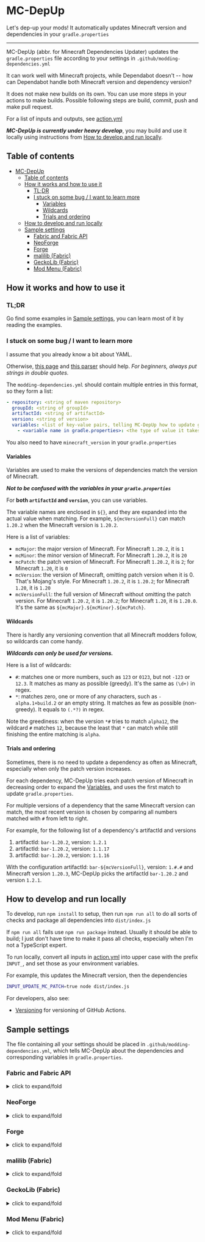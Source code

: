 # MC-DepUp

Let's dep-up your mods! It automatically updates Minecraft version and dependencies in your `gradle.properties`

---

MC-DepUp (abbr. for Minecraft Dependencies Updater)
updates the `gradle.properties` file according to your settings in `.github/modding-dependencies.yml`

It can work well with Minecraft projects, while Dependabot doesn't -- how can Dependabot handle both Minecraft version and dependency version?

It does not make new builds on its own.
You can use more steps in your actions to make builds.
Possible following steps are build, commit, push and make pull request.

For a list of inputs and outputs, see [action.yml](action.yml)

***MC-DepUp is currently under heavy develop***,
you may build and use it locally using instructions from [How to develop and run locally](#how-to-develop-and-run-locally).

## Table of contents

- [MC-DepUp](#mc-depup)
   * [Table of contents](#table-of-contents)
   * [How it works and how to use it](#how-it-works-and-how-to-use-it)
      + [TL;DR](#tldr)
      + [I stuck on some bug / I want to learn more](#i-stuck-on-some-bug--i-want-to-learn-more)
         - [Variables](#variables)
         - [Wildcards](#wildcards)
         - [Trials and ordering](#trials-and-ordering)
   * [How to develop and run locally](#how-to-develop-and-run-locally)
   * [Sample settings](#sample-settings)
      + [Fabric and Fabric API](#fabric-and-fabric-api)
      + [NeoForge](#neoforge)
      + [Forge](#forge)
      + [malilib (Fabric)](#malilib-fabric)
      + [GeckoLib (Fabric)](#geckolib-fabric)
      + [Mod Menu (Fabric)](#mod-menu-fabric)

## How it works and how to use it


### TL;DR
Go find some examples in [Sample settings](#sample-settings),
you can learn most of it by reading the examples.


### I stuck on some bug / I want to learn more
I assume that you already know a bit about YAML.

Otherwise, [this page](https://learnxinyminutes.com/docs/yaml/) and [this parser](http://www.yaml-online-parser.appspot.com/) should help.
*For beginners, always put strings in double quotes.*

The `modding-dependencies.yml` should contain multiple entries in this format,
so they form a list:

``` yaml
- repository: <string of maven repository>
  groupId: <string of groupId>
  artifactId: <string of artifactId>
  version: <string of version>
  variables: <list of key-value pairs, telling MC-DepUp how to update gradle.properties>
    - <variable name in gradle.properties>: <the type of value it takes, either 'version' or 'artifactId'>
```

You also need to have `minecraft_version` in your `gradle.properties`


#### Variables
Variables are used to make the versions of dependencies match the version of Minecraft.

***Not to be confused with the variables in your `gradle.properties`***

For **both `artifactId` and `version`**, you can use variables.

The variable names are enclosed in `${}`,
and they are expanded into the actual value when matching.
For example, `${mcVersionFull}` can match `1.20.2` when the Minecraft version is `1.20.2`.

Here is a list of variables:

- `mcMajor`: the major version of Minecraft. For Minecraft `1.20.2`, it is `1`
- `mcMinor`: the minor version of Minecraft. For Minecraft `1.20.2`, it is `20`
- `mcPatch`: the patch version of Minecraft. For Minecraft `1.20.2`, it is `2`; for Minecraft `1.20`, it is `0`
- `mcVersion`: the version of Minecraft, omitting patch version when it is 0. That's Mojang's style. For Minecraft `1.20.2`, it is `1.20.2`; for Minecraft `1.20`, it is `1.20`
- `mcVersionFull`: the full version of Minecraft without omitting the patch version. For Minecraft `1.20.2`, it is `1.20.2`; for Minecraft `1.20`, it is `1.20.0`. It's the same as `${mcMajor}.${mcMinor}.${mcPatch}`.


#### Wildcards
There is hardly any versioning convention that all Minecraft modders follow,
so wildcards can come handy.

***Wildcards can only be used for versions.***

Here is a list of wildcards:

- `#`: matches one or more numbers, such as `123` or `0123`, but not `-123` or `12.3`. It matches as many as possible (greedy). It's the same as `(\d+)` in regex.
- `*`: matches zero, one or more of any characters, such as `-alpha.1+build.2` or an empty string. It matches as few as possible (non-greedy). It equals to `(.*?)` in regex.

Note the greediness: when the version `*#` tries to match `alpha12`, the wildcard `#` matches `12`,
because the least that `*` can match while still finishing the entire matching is `alpha`.


#### Trials and ordering
Sometimes, there is no need to update a dependency as often as Minecraft,
especially when only the patch version increases.

For each dependency,
MC-DepUp tries each patch version of Minecraft in decreasing order to expand the [Variables](#variables),
and uses the first match to update `gradle.properties`.

For multiple versions of a dependency that the same Minecraft version can match,
the most recent version is chosen by comparing all numbers matched with `#` from left to right.

For example, for the following list of a dependency's artifactId and versions
1. artifactId: `bar-1.20.2`, version: `1.2.1`
1. artifactId: `bar-1.20.2`, version: `1.1.17`
1. artifactId: `bar-1.20.2`, version: `1.1.16`

With the configuration artifactId: `bar-${mcVersionFull}`, version: `1.#.#`
and Minecraft version `1.20.3`,
MC-DepUp picks the artifactId `bar-1.20.2` and version `1.2.1`.


## How to develop and run locally

To develop, run `npm install` to setup,
then run `npm run all` to do all sorts of checks and package all dependencies into `dist/index.js`

If `npm run all` fails use `npm run package` instead.
Usually it should be able to build; I just don't have time to make it pass all checks, especially when I'm not a TypeScript expert.

To run locally, convert all inputs in [action.yml](action.yml) into upper case with the prefix `INPUT_`,
and set those as your environment variables.

For example, this updates the Minecraft version, then the dependencies
``` bash
INPUT_UPDATE_MC_PATCH=true node dist/index.js
```

For developers, also see:

- [Versioning](https://github.com/actions/toolkit/blob/master/docs/action-versioning.md)
for versioning of GitHub Actions.

## Sample settings

The file containing all your settings should be placed in `.github/modding-dependencies.yml`,
which tells MC-DepUp about the dependencies and corresponding variables in `gradle.properties`.


### Fabric and Fabric API
<details>
<summary>click to expand/fold</summary>

The part about yarn mapping is commented out because there is need to
[migrate mapping](https://fabricmc.net/wiki/tutorial:migratemappings).
You can uncomment it after adding additional steps in to handle that.


``` yaml
# Yarn Mapping
# - repository: https://maven.fabricmc.net
#   groupId: net.fabricmc
#   artifactId: yarn
#   version: "${mcVersion}+build.#"
#   variables:
#     - yarn_mappings: version

# Fabric Loader
- repository: https://maven.fabricmc.net
  groupId: net.fabricmc
  artifactId: fabric-loader
  version: "#.#.#"
  variables:
    - loader_version: version

# Fabric API
- repository: https://maven.fabricmc.net
  groupId: net.fabricmc.fabric-api
  artifactId: fabric-api
  version: "#.#.#+${mcVersion}"
  variables:
    - fabric_version: version
```
</details>


### NeoForge
<details>
<summary>click to expand/fold</summary>

``` yaml
# NeoForge
- repository: https://maven.neoforged.net/releases
  groupId: net.neoforged
  artifactId: neoforge
  version: "${mcMinor}.${mcPatch}.#"
  variables:
    - neo_version: version
```
</details>


### Forge
<details>
<summary>click to expand/fold</summary>

``` yaml
# Forge
- repository: https://maven.minecraftforge.net/
  groupId: net.minecraftforge
  artifactId: forge
  version: "${mcVersion}-#.#.#"
  variables:
    - forge_version: version
```
</details>


### malilib (Fabric)
<details>
<summary>click to expand/fold</summary>

``` yaml
# malilib
- repository: https://masa.dy.fi/maven
  groupId: fi.dy.masa.malilib
  artifactId: malilib-fabric-${mcMajor}.${mcMinor}.${mcPatch}
  version: "#.#.#"
  variables:
    - malilib_artifact: artifactId
    - malilib_version: version
```
</details>


### GeckoLib (Fabric)
<details>
<summary>click to expand/fold</summary>

``` yaml
# GeckoLib (Fabric)
- repository: https://dl.cloudsmith.io/public/geckolib3/geckolib/maven/
  groupId: software.bernie.geckolib
  artifactId: geckolib-fabric-${mcVersion}
  version: "#.#.#"
  variables:
    - geckolib_artifact: artifactId
    - geckolib_version: version
```
</details>


### Mod Menu (Fabric)
<details>
<summary>click to expand/fold</summary>
Mod Menu does not include the version of Minecraft in artifactId or version,
so you may need to change the pattern of version.

``` yaml
# Mod Menu
- repository: https://api.modrinth.com/maven
  groupId: maven.modrinth
  artifactId: modmenu
  # change this according to your need
  version: "9.#.#"
  variables:
    - mod_menu_version: version
```
</details>
